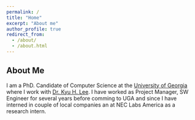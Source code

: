 ```yaml
---
permalink: /
title: "Home"
excerpt: "About me"
author_profile: true
redirect_from: 
  - /about/
  - /about.html
---
```


## About Me 

I am a PhD. Candidate of Computer Science at the [University of Georgia](cs.uga.edu) where I work with [Dr. Kyu H. Lee](http://cobweb.cs.uga.edu/~kyuhlee/). I have worked as Project Manager, SW Engineer for several years before comming to UGA and since I have interned in couple of local companies an at NEC Labs America as a research intern. 

